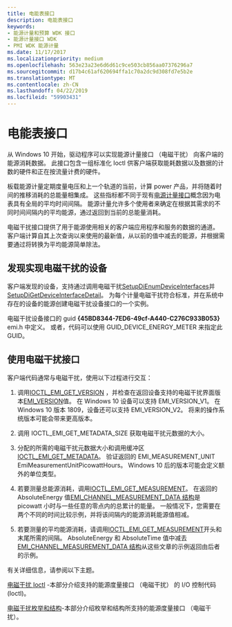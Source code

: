 ```yaml
---
title: 电能表接口
description: 电能表接口
keywords:
- 能源计量和预算 WDK 接口
- 能源计量接口 WDK
- PMI WDK 能源计量
ms.date: 11/17/2017
ms.localizationpriority: medium
ms.openlocfilehash: 563e23a23e6d6d61c9ce503cb856aa07376296a7
ms.sourcegitcommit: d17b4c61af620694ffa1c70a2dc9d308fd7e5b2e
ms.translationtype: MT
ms.contentlocale: zh-CN
ms.lasthandoff: 04/22/2019
ms.locfileid: "59903431"
---
```

# <a name="energy-meter-interface"></a>电能表接口

从 Windows 10 开始，驱动程序可以实现能源计量接口 （电磁干扰） 向客户端的能源消耗数据。 此接口包含一组标准化 Ioctl 供客户端获取能耗数据以及数据的计数的硬件和正在按流量计费的硬件。 

板载能源计量定期度量电压和上一个轨道的当前，计算 power 产品，并将随着时间的推移消耗的总能量相集成。 这些指标都不同于现有[电源计量接口](https://docs.microsoft.com/windows-hardware/drivers/powermeter/power-meter-interface)概念因为电表具有全局的平均时间间隔。 能源计量允许多个使用者来确定在根据其需求的不同时间间隔内的平均能源，通过返回到当前的总能量消耗。  

电磁干扰接口提供了用于能源使用相关的客户端应用程序和服务的数据的通道。  客户端计算自其上次查询以来使用的最新值，从以前的值中减去的能源，并根据需要通过将转换为平均能源简单除法。 

## <a name="discovering-devices-that-implement-emi"></a>发现实现电磁干扰的设备

客户端发现的设备，支持通过调用电磁干扰[SetupDiEnumDeviceInterfaces](https://msdn.microsoft.com/library/windows/hardware/ff551015.aspx)并[SetupDiGetDeviceInterfaceDetail](https://msdn.microsoft.com/library/windows/hardware/ff551120.aspx)。 为每个计量电磁干扰符合标准，并在系统中存在的设备的能源创建电磁干扰设备接口的一个实例。 

电磁干扰设备接口的 guid **{45BD8344-7ED6-49cf-A440-C276C933B053}** emi.h 中定义。 或者，代码可以使用 GUID_DEVICE_ENERGY_METER 来指定此 GUID。 

## <a name="using-the-emi-interface"></a>使用电磁干扰接口

客户端代码通常与电磁干扰，使用以下过程进行交互：

1. 调用[IOCTL_EMI_GET_VERSION](https://msdn.microsoft.com/library/windows/hardware/dn957440.aspx) ，并检查在返回设备支持的电磁干扰界面版本[EMI_VERSION](https://msdn.microsoft.com/library/windows/hardware/dn957430.aspx)值。 在 Windows 10 设备可以支持 EMI_VERSION_V1。 在 Windows 10 版本 1809，设备还可以支持 EMI_VERSION_V2。 将来的操作系统版本可能会带来更高版本。 

2. 调用 IOCTL_EMI_GET_METADATA_SIZE 获取电磁干扰元数据的大小。 

3. 分配的所需的电磁干扰元数据大小和调用缓冲区[IOCTL_EMI_GET_METADATA](https://msdn.microsoft.com/library/windows/hardware/dn957436.aspx)。 验证返回的 EMI_MEASUREMENT_UNIT EmiMeasurementUnitPicowattHours。 Windows 10 后的版本可能会定义额外的单位类型。 

4. 若要测量总能源消耗，调用[IOCTL_EMI_GET_MEASUREMENT](https://msdn.microsoft.com/library/windows/hardware/dn957434.aspx)。 在返回的 AbsoluteEnergy 值[EMI_CHANNEL_MEASUREMENT_DATA 结构](https://docs.microsoft.com/windows/desktop/api/emi/ns-emi-emi_channel_measurement_data)是 picowatt 小时与一些任意的零点内的总累计的能量。 一般情况下，您需要在两个不同的时间比较示例，并将该间隔内的能源消耗能源值相减。 

5. 若要测量的平均能源消耗，请调用[IOCTL_EMI_GET_MEASUREMENT](https://msdn.microsoft.com/library/windows/hardware/dn957434.aspx)开头和末尾所需的间隔。 AbsoluteEnergy 和 AbsoluteTime 值中减去[EMI_CHANNEL_MEASUREMENT_DATA 结构](https://docs.microsoft.com/windows/desktop/api/emi/ns-emi-emi_channel_measurement_data)从这些文章的示例返回由后者的示例。

有关详细信息，请参阅以下主题。

[电磁干扰 Ioctl](https://msdn.microsoft.com/library/windows/hardware/dn957425.aspx) -本部分介绍支持的能源度量接口 （电磁干扰） 的 I/O 控制代码 (Ioctl)。
 
[电磁干扰枚举和结构](https://msdn.microsoft.com/library/windows/hardware/dn957424.aspx)-本部分介绍枚举和结构所支持的能源度量接口 （电磁干扰）。
 


 




